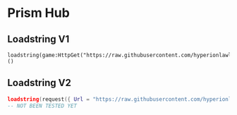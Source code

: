 # Prism Hub

## Loadstring V1
```
loadstring(game:HttpGet("https://raw.githubusercontent.com/hyperionlawl/PrismHub/main/OrionGUI.lua"))()
```
## Loadstring V2
```lua
loadstring(request({ Url = "https://raw.githubusercontent.com/hyperionlawl/PrismHub/main/OrionGUI.lua", Method = "GET"}).Body)()
-- NOT BEEN TESTED YET
```

